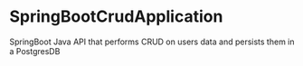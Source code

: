 # SpringBootCrudApplication
SpringBoot Java API that performs CRUD on users data and persists them in a PostgresDB
